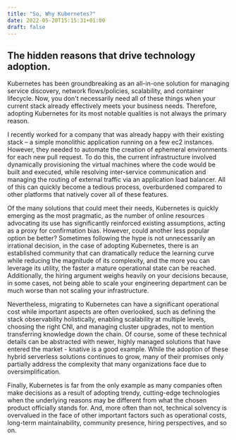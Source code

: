 ```yaml
---
title: "So, Why Kubernetes?"
date: 2022-05-20T15:15:31+01:00
draft: false
---
```


## The hidden reasons that drive technology adoption.

Kubernetes has been groundbreaking as an all-in-one solution for managing service discovery, network flows/policies, scalability, and container lifecycle. Now, you don't necessarily need all of these things when your current stack already effectively meets your business needs. Therefore, adopting Kubernetes for its most notable qualities is not always the primary reason.

I recently worked for a company that was already happy with their existing stack – a simple monolithic application running on a few ec2 instances. However, they needed to automate the creation of ephemeral environments for each new pull request. To do this, the current infrastructure involved dynamically provisioning the virtual machines where the code would be built and executed, while resolving inter-service communication and managing the routing of external traffic via an application load balancer. All of this can quickly become a tedious process, overburdened compared to other platforms that natively cover all of these features.

Of the many solutions that could meet their needs, Kubernetes is quickly emerging as the most pragmatic, as the number of online resources advocating its use has significantly reinforced existing assumptions, acting as a proxy for confirmation bias. However, could another less popular option be better? Sometimes following the hype is not unnecessarily an irrational decision, in the case of adopting Kubernetes, there is an established community that can dramatically reduce the learning curve while reducing the magnitude of its complexity, and the more you can leverage its utility, the faster a mature operational state can be reached. Additionally, the hiring argument weighs heavily on your decisions because, in some cases, not being able to scale your engineering department can be much worse than not scaling your infrastructure.

Nevertheless, migrating to Kubernetes can have a significant operational cost while important aspects are often overlooked, such as defining the stack observability holistically, enabling scalability at multiple levels, choosing the right CNI, and managing cluster upgrades, not to mention transferring knowledge down the chain. Of course, some of these technical details can be abstracted with newer, highly managed solutions that have entered the market - knative is a good example. While the adoption of these hybrid serverless solutions continues to grow, many of their promises only partially address the complexity that many organizations face due to oversimplification.

Finally, Kubernetes is far from the only example as many companies often make decisions as a result of adopting trendy, cutting-edge technologies when the underlying reasons may be different from what the chosen product officially stands for. And, more often than not, technical solvency is overvalued in the face of other important factors such as operational costs, long-term maintainability, community presence, hiring perspectives, and so on.
